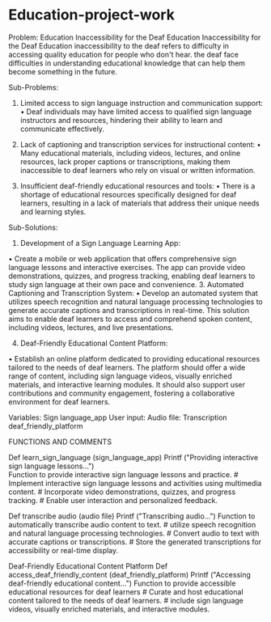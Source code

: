 # Education-project-work
Problem: Education Inaccessibility for the Deaf
 Education Inaccessibility for the Deaf
Education inaccessibility to the deaf refers to difficulty in accessing quality education for people who don't hear. the deaf face difficulties in understanding educational knowledge that can help them become something in the future.

Sub-Problems:

1.	Limited access to sign language instruction and communication support:
•	Deaf individuals may have limited access to qualified sign language instructors and resources, hindering their ability to learn and communicate effectively.

3.	Lack of captioning and transcription services for instructional content:
•	Many educational materials, including videos, lectures, and online resources, lack proper captions or transcriptions, making them inaccessible to deaf learners who rely on visual or written information.
4.	Insufficient deaf-friendly educational resources and tools:
•	There is a shortage of educational resources specifically designed for deaf learners, resulting in a lack of materials that address their unique needs and learning styles.

Sub-Solutions:

1.	Development of a Sign Language Learning App:
   
•	Create a mobile or web application that offers comprehensive sign language lessons and interactive exercises. The app can provide video demonstrations, quizzes, and progress tracking, enabling deaf learners to study sign language at their own pace and convenience.
3.	Automated Captioning and Transcription System:
•	Develop an automated system that utilizes speech recognition and natural language processing technologies to generate accurate captions and transcriptions in real-time. This solution aims to enable deaf learners to access and comprehend spoken content, including videos, lectures, and live presentations.

4.	Deaf-Friendly Educational Content Platform:
   
•	Establish an online platform dedicated to providing educational resources tailored to the needs of deaf learners. The platform should offer a wide range of content, including sign language videos, visually enriched materials, and interactive learning modules. It should also support user contributions and community engagement, fostering a collaborative environment for deaf learners.

Variables:
Sign language_app
User input:
 Audio file:
 Transcription
deaf_friendly_platform

FUNCTIONS AND COMMENTS

Def learn_sign_language (sign_language_app)
Printf ("Providing interactive sign language lessons...")	
    Function to provide interactive sign language lessons and practice.
    # Implement interactive sign language lessons and activities using multimedia content.
    # Incorporate video demonstrations, quizzes, and progress tracking.
    # Enable user interaction and personalized feedback.
    
Def transcribe audio (audio file)
Printf ("Transcribing audio...")
    Function to automatically transcribe audio content to text.
    # utilize speech recognition and natural language processing technologies.
    # Convert audio to text with accurate captions or transcriptions.
    # Store the generated transcriptions for accessibility or real-time display.

Deaf-Friendly Educational Content Platform
Def access_deaf_friendly_content (deaf_friendly_platform) 
    Printf ("Accessing deaf-friendly educational content...")
    Function to provide accessible educational resources for deaf learners
    # Curate and host educational content tailored to the needs of deaf learners.
    # include sign language videos, visually enriched materials, and interactive modules.


